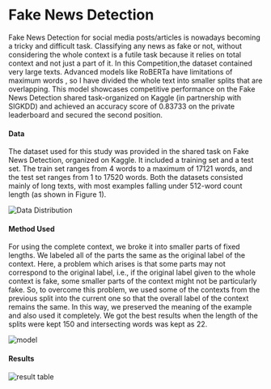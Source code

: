 # Fake News Detection

Fake News Detection for social media posts/articles is nowadays becoming a tricky and difficult task. Classifying any news as fake or not, without considering the whole context is a futile task because it relies on total context and not just a part of it. In this Competition,the dataset contained very large texts. Advanced models like RoBERTa have limitations of maximum words , so I have divided the whole text into smaller splits that are overlapping. This model showcases competitive performance on the Fake News Detection shared task-organized on Kaggle (in partnership with SIGKDD) and achieved an accuracy score of 0.83733 on the private leaderboard and secured the second position.

#### Data 
The dataset used for this study was provided in the shared task on Fake News Detection, organized on Kaggle. It included a training set and a test set. The train set ranges from 4 words to a maximum of 17121 words, and the test set ranges from 1 to 17520 words. Both the datasets consisted mainly of long texts, with most examples falling under 512-word count length (as shown in Figure 1). 

![Data Distribution](https://github.com/MiHarsh/FakeNewsDetection_MicrosoftKDD/blob/master/Visuals/DataDistribution.png?raw=true)

#### Method Used
For using the complete context, we broke it into smaller parts of fixed lengths. We labeled all of the parts the same as the original label of the context. Here, a problem which arises is that some parts may not correspond to the original label, i.e., if the original label given to the whole context is fake, some smaller parts of the context might not be particularly fake. So, to overcome this problem, we used some of the contexts from the previous split into the current one so that the overall label of the context remains the same. In this way, we preserved the meaning of the example and also used it completely. We got the best results when the length of the splits were kept 150 and intersecting words was kept as 22.

![model](https://github.com/MiHarsh/FakeNewsDetection_MicrosoftKDD/blob/master/Visuals/Model.png?raw=true)

#### Results

![result table](https://github.com/MiHarsh/FakeNewsDetection_MicrosoftKDD/blob/master/Visuals/Results.png?raw=true)
